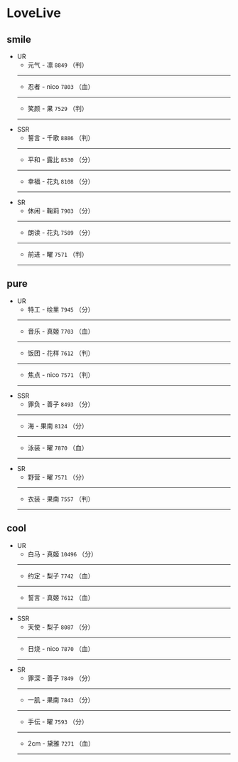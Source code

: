 # LoveLive
## smile
* UR
    * 元气 - 凛 `8849` （判）
    ---
    * 忍者 - nico `7803` （血）
    ---
    * 笑颜 - 果 `7529` （判）
    ---
* SSR
    * 誓言 - 千歌 `8886` （判）
    ---
    * 平和 - 露比 `8530` （分） 
    ---
    * 幸福 - 花丸 `8108` （分）
    ---
* SR
    * 休闲 - 鞠莉 `7903` （分）
    ---
    * 朗读 - 花丸 `7589` （分） 
    ---
    * 前进 - 曜 `7571` （判）
    ---
## pure
* UR
    * 特工 - 绘里 `7945` （分）
    ---
    * 音乐 - 真姬 `7703` （血）
    ---
    * 饭团 - 花样 `7612` （判）
    ---
    * 焦点 - nico `7571` （判）
    ---
* SSR
    * 罪负 - 善子 `8493` （分）
    ---
    * 海 - 果南 `8124` （分）
    ---
    * 泳装 - 曜 `7870` （血）
    ---
* SR
    * 野营 - 曜 `7571` （分）
    ---
    * 衣装 - 果南 `7557` （判）
    ---
## cool
* UR
    * 白马 - 真姬 `10496` （分）
    ---
    * 约定 - 梨子 `7742` （血）
    ---
    * 誓言 - 真姬 `7612` （血）
    ---
* SSR
    * 天使 - 梨子 `8087` （分）
    ---
    * 日烧 - nico `7870` （血）
    ---
* SR
    * 罪深 - 善子 `7849` （分）
    ---
    * 一肌 - 果南 `7843` （分）
    ---
    * 手伝 - 曜 `7593` （分）
    ---
    * 2cm - 黛雅 `7271` （血）
    ---